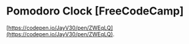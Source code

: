 # Pomodoro Clock [FreeCodeCamp]
[https://codepen.io/JayV30/pen/ZWEqLQ](https://codepen.io/JayV30/pen/ZWEqLQ).

